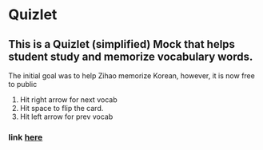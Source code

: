 # Quizlet
## This is a Quizlet (simplified) Mock that helps student study and memorize vocabulary words.

The initial goal was to help Zihao memorize Korean, however, it is now free to public

1. Hit right arrow for next vocab
2. Hit space to flip the card.
3. Hit left arrow for prev vocab
   
### link <a href="https://zhengzihao2002.github.io/quizlet">here</a>

